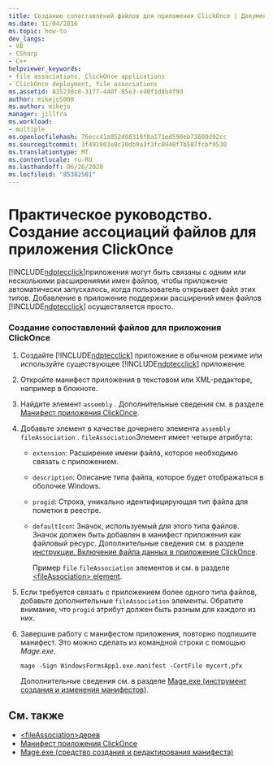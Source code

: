 ```yaml
---
title: Создание сопоставлений файлов для приложения ClickOnce | Документация Майкрософт
ms.date: 11/04/2016
ms.topic: how-to
dev_langs:
- VB
- CSharp
- C++
helpviewer_keywords:
- file associations, ClickOnce applications
- ClickOnce deployment, file associations
ms.assetid: 835230c8-3177-440f-85e3-e40f1d8b4f9d
author: mikejo5000
ms.author: mikejo
manager: jillfra
ms.workload:
- multiple
ms.openlocfilehash: 76ecc41a852d80319f8a171ed590eb73680d92cc
ms.sourcegitcommit: 3f491903e0c10db9a3f3fc0940f7b587fcbf9530
ms.translationtype: MT
ms.contentlocale: ru-RU
ms.lasthandoff: 06/26/2020
ms.locfileid: "85382501"
---
```

# <a name="how-to-create-file-associations-for-a-clickonce-application"></a>Практическое руководство. Создание ассоциаций файлов для приложения ClickOnce
[!INCLUDE[ndptecclick](../deployment/includes/ndptecclick_md.md)]приложения могут быть связаны с одним или несколькими расширениями имен файлов, чтобы приложение автоматически запускалось, когда пользователь открывает файл этих типов. Добавление в приложение поддержки расширений имен файлов [!INCLUDE[ndptecclick](../deployment/includes/ndptecclick_md.md)] осуществляется просто.

### <a name="to-create-file-associations-for-a-clickonce-application"></a>Создание сопоставлений файлов для приложения ClickOnce

1. Создайте [!INCLUDE[ndptecclick](../deployment/includes/ndptecclick_md.md)] приложение в обычном режиме или используйте существующее [!INCLUDE[ndptecclick](../deployment/includes/ndptecclick_md.md)] приложение.

2. Откройте манифест приложения в текстовом или XML-редакторе, например в блокноте.

3. Найдите элемент `assembly` . Дополнительные сведения см. в разделе [Манифест приложения ClickOnce](../deployment/clickonce-application-manifest.md).

4. Добавьте элемент в качестве дочернего элемента `assembly` `fileAssociation` . `fileAssociation`Элемент имеет четыре атрибута:

   - `extension`: Расширение имени файла, которое необходимо связать с приложением.

   - `description`: Описание типа файла, которое будет отображаться в оболочке Windows.

   - `progid`: Строка, уникально идентифицирующая тип файла для пометки в реестре.

   - `defaultIcon`: Значок, используемый для этого типа файлов. Значок должен быть добавлен в манифест приложения как файловый ресурс. Дополнительные сведения см. в разделе [инструкции. Включение файла данных в приложение ClickOnce](../deployment/how-to-include-a-data-file-in-a-clickonce-application.md).

     Пример `file` `fileAssociation` элементов и см. в разделе [ \<fileAssociation> element](../deployment/fileassociation-element-clickonce-application.md).

5. Если требуется связать с приложением более одного типа файлов, добавьте дополнительные `fileAssociation` элементы. Обратите внимание, что `progid` атрибут должен быть разным для каждого из них.

6. Завершив работу с манифестом приложения, повторно подпишите манифест. Это можно сделать из командной строки с помощью *Mage.exe*.

    `mage -Sign WindowsFormsApp1.exe.manifest -CertFile mycert.pfx`

    Дополнительные сведения см. в разделе [Mage.exe (инструмент создания и изменения манифестов)](/dotnet/framework/tools/mage-exe-manifest-generation-and-editing-tool).

## <a name="see-also"></a>См. также
- [\<fileAssociation>дерев](../deployment/fileassociation-element-clickonce-application.md)
- [Манифест приложения ClickOnce](../deployment/clickonce-application-manifest.md)
- [Mage.exe (средство создания и редактирования манифеста)](/dotnet/framework/tools/mage-exe-manifest-generation-and-editing-tool)